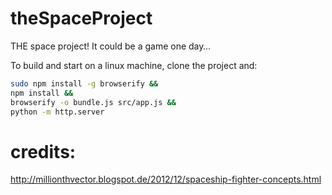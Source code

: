 # theSpaceProject
THE space project! It could be a game one day…

To build and start on a linux machine, clone the project and:

``` sh
sudo npm install -g browserify &&
npm install &&
browserify -o bundle.js src/app.js &&
python -m http.server
```

# credits:
http://millionthvector.blogspot.de/2012/12/spaceship-fighter-concepts.html
